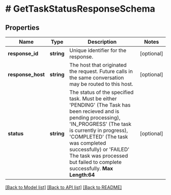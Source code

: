 # # GetTaskStatusResponseSchema

## Properties

Name | Type | Description | Notes
------------ | ------------- | ------------- | -------------
**response_id** | **string** | Unique identifier for the response. | [optional] 
**response_host** | **string** | The host that originated the request. Future calls in the same conversation may be routed to this host. | [optional] 
**status** | **string** | The status of the specified task. Must be either &#39;PENDING&#39; (The Task has been recieved and is pending processing), &#39;IN_PROGRESS&#39; (The task is currently in progress), &#39;COMPLETED&#39; (The task was completed successfully) or &#39;FAILED&#39; The task was processed but failed to complete successfully.     __Max Length:64__ | [optional] 

[[Back to Model list]](../../README.md#documentation-for-models) [[Back to API list]](../../README.md#documentation-for-api-endpoints) [[Back to README]](../../README.md)


